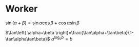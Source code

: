 # Worker
$\sin\left( \alpha+\beta \right)=\sin\alpha\cos\beta+\cos\alpha\sin\beta$

$\tan\left( \alpha+\beta \right)=\frac{\tan\alpha+\tan\beta}{1-\tan\alpha\tan\beta}$
$a^{\log_{a}b}=b$
